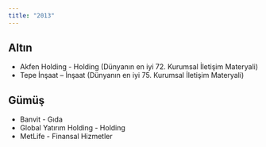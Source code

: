 ```yaml
---
title: "2013"
---
```


## Altın

-   Akfen Holding - Holding (Dünyanın en iyi 72. Kurumsal İletişim Materyali)
-   Tepe İnşaat – İnşaat (Dünyanın en iyi 75. Kurumsal İletişim Materyali)

## Gümüş

-   Banvit - Gıda
-   Global Yatırım Holding - Holding
-   MetLife - Finansal Hizmetler
